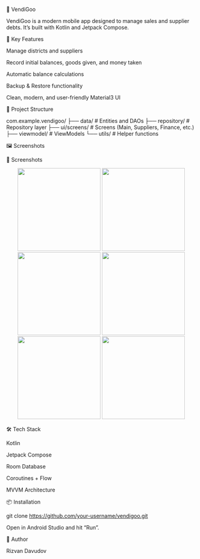 📱 VendiGoo

VendiGoo is a modern mobile app designed to manage sales and supplier debts. It’s built with Kotlin and Jetpack Compose.

🚀 Key Features

Manage districts and suppliers

Record initial balances, goods given, and money taken

Automatic balance calculations

Backup & Restore functionality

Clean, modern, and user-friendly Material3 UI

📂 Project Structure


com.example.vendigoo/
 ├── data/                  # Entities and DAOs
 ├── repository/            # Repository layer
 ├── ui/screens/            # Screens (Main, Suppliers, Finance, etc.)
 ├── viewmodel/             # ViewModels
 └── utils/                 # Helper functions



🖼️ Screenshots


📸 Screenshots
<p align="center"> 
 <img src="app/src/docs/screenshots/splashscreen.jpeg" width="220"/> 
 <img src="app/src/docs/screenshots/mainscreen.jpeg" width="220"/> 
 <img src="app/src/docs/screenshots/mainscreen2.jpeg" width="220"/> 
 <img src="app/src/docs/screenshots/reportscreen.jpeg" width="220"/> 
 <img src="app/src/docs/screenshots/supportscreen.jpeg" width="220"/> 
 <img src="app/src/docs/screenshots/aboutsceen.jpeg" width="220"/> 
 
</p>



🛠️ Tech Stack

Kotlin

Jetpack Compose

Room Database

Coroutines + Flow

MVVM Architecture

📦 Installation


git clone https://github.com/your-username/vendigoo.git


Open in Android Studio and hit “Run”.

👤 Author

Rizvan Davudov
